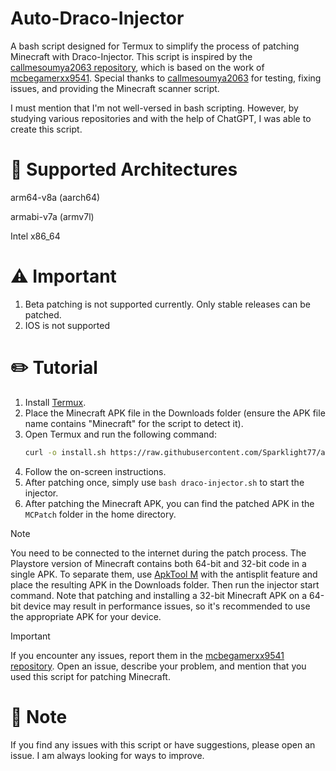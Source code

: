 # Auto-Draco-Injector

A bash script designed for Termux to simplify the process of patching Minecraft with Draco-Injector. This script is inspired by the [callmesoumya2063 repository](https://github.com/CallMeSoumya2063/draco-injector-script), which is based on the work of [mcbegamerxx9541](https://github.com/mcbegamerxx954/draco-injector). Special thanks to [callmesoumya2063](https://github.com/CallMeSoumya2063) for testing, fixing issues, and providing the Minecraft scanner script.

I must mention that I'm not well-versed in bash scripting. However, by studying various repositories and with the help of ChatGPT, I was able to create this script.

# 💠 Supported Architectures
arm64-v8a (aarch64)

armabi-v7a (armv7l)

Intel x86_64

# ⚠️ Important
1. Beta patching is not supported currently. Only stable releases can be patched.
2. IOS is not supported 

# ✏️ Tutorial
1. Install [Termux](https://github.com/termux/termux-app/releases).
2. Place the Minecraft APK file in the Downloads folder (ensure the APK file name contains "Minecraft" for the script to detect it).
3. Open Termux and run the following command:
   ```bash
   curl -o install.sh https://raw.githubusercontent.com/Sparklight77/auto-draco-injector/main/install.sh && install.sh
   ```
4. Follow the on-screen instructions.
5. After patching once, simply use `bash draco-injector.sh` to start the injector.
6. After patching the Minecraft APK, you can find the patched APK in the `MCPatch` folder in the home directory.

> [!Note]  
> You need to be connected to the internet during the patch process. The Playstore version of Minecraft contains both 64-bit and 32-bit code in a single APK. To separate them, use [ApkTool M](https://maximoff.su/apktool/?lang=en) with the antisplit feature and place the resulting APK in the Downloads folder. Then run the injector start command. Note that patching and installing a 32-bit Minecraft APK on a 64-bit device may result in performance issues, so it's recommended to use the appropriate APK for your device.

> [!important]  
> If you encounter any issues, report them in the [mcbegamerxx9541 repository](https://github.com/mcbegamerxx954/draco-injector/issues). Open an issue, describe your problem, and mention that you used this script for patching Minecraft.

# 📝 Note
If you find any issues with this script or have suggestions, please open an issue. I am always looking for ways to improve.